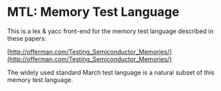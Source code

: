 MTL: Memory Test Language
=========================

This is a lex & yacc front-end for the memory test language described in these papers:

[http://offerman.com/Testing_Semiconductor_Memories/](http://offerman.com/Testing_Semiconductor_Memories/)

The widely used standard March test language is a natural subset of this memory test language.
